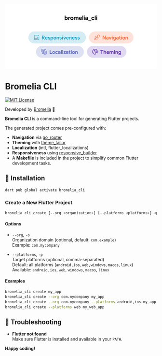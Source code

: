 
![App Screenshot](https://github.com/Bromelia-Studio/bromelia_flutter_cli/raw/main/assets/bromelia-cli-hero.png)


# Bromelia CLI

[![MIT License](https://img.shields.io/badge/License-MIT-green.svg)](https://choosealicense.com/licenses/mit/)

Developed by [Bromelia](https://bromelia.io/) 🌺


**Bromelia CLI** is a command-line tool for generating Flutter projects. 

The generated project comes pre-configured with:

- **Navigation** via [go_router](https://pub.dev/packages/go_router)
- **Theming** with [theme_tailor](https://pub.dev/packages/theme_tailor)
- **Localization** (intl, flutter_localizations)
- **Responsiveness** using [responsive_builder](https://pub.dev/packages/responsive_builder)
- A **Makefile** is included in the project to simplify common Flutter development tasks.

## 🚀 Installation
```sh
dart pub global activate bromelia_cli
```

### Create a New Flutter Project

```sh
bromelia_cli create [--org <organization>] [--platforms <platforms>] <project_name>
```

#### **Options**

- `--org`, `-o`  
  Organization domain (optional, default: `com.example`)  
  Example: `com.mycompany`

- `--platforms`, `-p`  
  Target platforms (optional, comma-separated)  
  Default: all platforms (`android,ios,web,windows,macos,linux`)  
  Available: `android`, `ios`, `web`, `windows`, `macos`, `linux`

#### **Examples**

```sh
bromelia_cli create my_app
bromelia_cli create --org com.mycompany my_app
bromelia_cli create --org com.mycompany --platforms android,ios my_app
bromelia_cli create --platforms web my_web_app
```

## 🐞 Troubleshooting

- **Flutter not found**  
  Make sure Flutter is installed and available in your `PATH`.


**Happy coding!**



